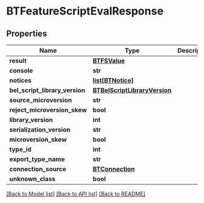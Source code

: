 # BTFeatureScriptEvalResponse

## Properties
Name | Type | Description | Notes
------------ | ------------- | ------------- | -------------
**result** | [**BTFSValue**](BTFSValue.md) |  | [optional] 
**console** | **str** |  | [optional] 
**notices** | [**list[BTNotice]**](BTNotice.md) |  | [optional] 
**bel_script_library_version** | [**BTBelScriptLibraryVersion**](BTBelScriptLibraryVersion.md) |  | [optional] 
**source_microversion** | **str** |  | [optional] 
**reject_microversion_skew** | **bool** |  | [optional] 
**library_version** | **int** |  | [optional] 
**serialization_version** | **str** |  | [optional] 
**microversion_skew** | **bool** |  | [optional] 
**type_id** | **int** |  | [optional] 
**export_type_name** | **str** |  | [optional] 
**connection_source** | [**BTConnection**](BTConnection.md) |  | [optional] 
**unknown_class** | **bool** |  | [optional] 

[[Back to Model list]](../README.md#documentation-for-models) [[Back to API list]](../README.md#documentation-for-api-endpoints) [[Back to README]](../README.md)



